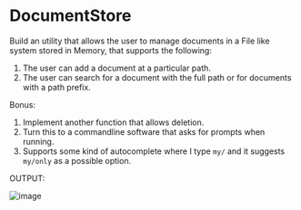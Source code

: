 # DocumentStore

Build an utility that allows the user to manage documents in a File like system stored in Memory, that supports the following:

1. The user can add a document at a particular path.
2. The user can search for a document with the full path or for documents with a path prefix.

Bonus:

1. Implement another function that allows deletion.
2. Turn this to a commandline software that asks for prompts when running.
3. Supports some kind of autocomplete where I type `my/` and it suggests `my/only` as a possible option.


OUTPUT:

![image](https://user-images.githubusercontent.com/74915909/232293904-c18c8f3a-3cf4-46c7-9a09-18366ee58c68.png)
